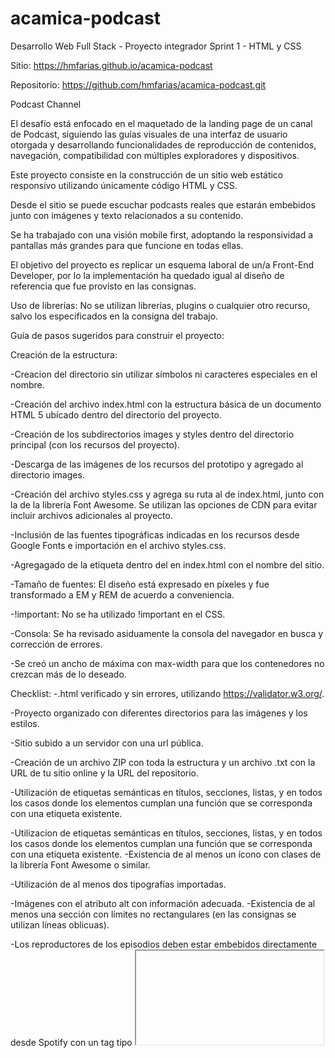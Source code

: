 # acamica-podcast

Desarrollo Web Full Stack - Proyecto integrador Sprint 1 - HTML y CSS

Sitio: https://hmfarias.github.io/acamica-podcast

Repositorio: https://github.com/hmfarias/acamica-podcast.git

Podcast Channel

El desafío está enfocado en el maquetado de la landing page de un canal de Podcast, siguiendo las guías visuales de una interfaz de usuario otorgada y desarrollando funcionalidades de reproducción de contenidos, navegación, compatibilidad con múltiples exploradores y dispositivos.

Este proyecto consiste en la construcción de un sitio web estático responsivo utilizando únicamente código HTML y CSS.

Desde el sitio se puede escuchar podcasts reales que estarán embebidos junto con imágenes y texto relacionados a su contenido.

Se ha trabajado con una visión mobile first, adoptando la responsividad a pantallas más grandes para que funcione en todas ellas.

El objetivo del proyecto es replicar un esquema laboral de un/a Front-End Developer, por lo la implementación ha quedado igual al diseño de referencia que fue provisto en las consignas.

Uso de librerías: No se utilizan librerías, plugins o cualquier otro recurso, salvo los especificados en la consigna del trabajo.


Guía de pasos sugeridos para construir el proyecto: 

Creación de la estructura:

-Creacion del directorio sin utilizar símbolos ni caracteres especiales en el nombre.

-Creación del archivo index.html con la estructura básica de un documento HTML 5 ubícado dentro del directorio del proyecto.

-Creación de los subdirectorios images y styles dentro del directorio principal (con los recursos del proyecto).

-Descarga de las imágenes de los recursos del prototipo y agregado al directorio images.

-Creación del archivo styles.css y agrega su ruta al de index.html, junto con la de la librería Font Awesome. Se utilizan las opciones de CDN para evitar incluir archivos adicionales al proyecto.

-Inclusión de las fuentes tipográficas indicadas en los recursos desde Google Fonts e importación en el archivo styles.css.

-Agregagado de la etiqueta dentro del en index.html con el nombre del sitio.

-Tamaño de fuentes: El diseño está expresado en píxeles y fue transformado a EM y REM de acuerdo a conveniencia.

-!important: No se ha utilizado !important en el CSS.

-Consola: Se ha revisado asiduamente la consola del navegador en busca y corrección de errores.

-Se creó un ancho de máxima con max-width para que los contenedores no crezcan más de lo deseado.


Checklist: 
-.html verificado y sin errores, utilizando https://validator.w3.org/. 

-Proyecto organizado con diferentes directorios para las imágenes y los estilos. 

-Sitio subido a un servidor con una url pública. 

-Creación de un archivo ZIP con toda la estructura y un archivo .txt con la URL de tu sitio online y la URL del repositorio. 

-Utilización de etiquetas semánticas en títulos, secciones, listas, y en todos los casos donde los elementos cumplan una función que se corresponda con una etiqueta existente. 

-Utilizacion de etiquetas semánticas en títulos, secciones, listas, y en todos los casos donde los elementos cumplan una función que se corresponda con una etiqueta existente. -Existencia de al menos un ícono con clases de la librería Font Awesome o similar. 

-Utilización de al menos dos tipografías importadas. 

-Imágenes con el atributo alt con información adecuada. -Existencia de al menos una sección con límites no rectangulares (en las consignas se utilizan líneas oblicuas). 

-Los reproductores de los episodios deben estar embebidos directamente desde Spotify con un tag tipo <iframe>. 
  
-Existencia de al menos una imagen superpuesta con un elemento que no la contenga (en las consignas se muestra el ejemplo de la imagen del teléfono en la sección ‘De dónde venimos’). 

-Existencia de un navbar con menú hamburguesa que se expanda y contraiga dinámicamente utilizando únicamente HTML y CSS. -Contar con anchors que enlacen la barra de navegación con las secciones correspondientes y los íconos de las redes con sitios externos. 

-Existencia de al menos un cambio de estilo a través de hovers.

El objetivo del proyecto es replicar un esquema laboral de un/a Front-End Developer, por lo que el diseño debe ser igual al de referencia.
